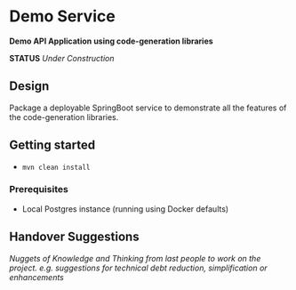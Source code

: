 # Demo Service

**Demo API Application using code-generation libraries**

**STATUS** _Under Construction_


## Design

Package a deployable SpringBoot service to demonstrate all the features of the code-generation libraries.


## Getting started

* `mvn clean install` 

### Prerequisites

* Local Postgres instance (running using Docker defaults)


## Handover Suggestions

_Nuggets of Knowledge and Thinking from last people to work on the project._
_e.g. suggestions for technical debt reduction, simplification or enhancements_


